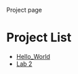Project page 

<h1>Project List</h1>
<ul>

<li><a href="Hello_World/index.html" target="_blank">Hello_World</a></li>

<li><a href="lab2/index.html" target="_blank">Lab 2</a></li>

</ul>